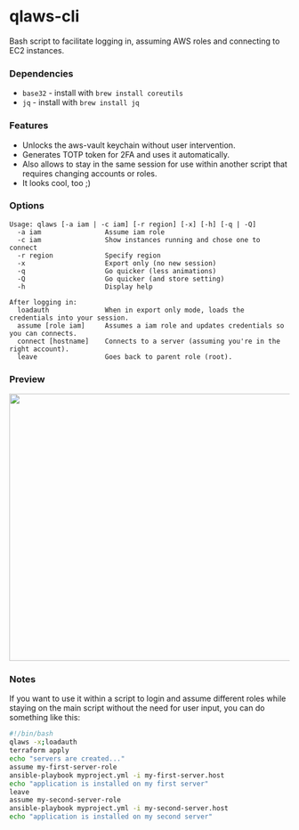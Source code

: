 # qlaws-cli
Bash script to facilitate logging in, assuming AWS roles and connecting to EC2 instances.

### Dependencies
* `base32` - install with `brew install coreutils`
* `jq` - install with `brew install jq`

### Features
* Unlocks the aws-vault keychain without user intervention.
* Generates TOTP token for 2FA and uses it automatically.
* Also allows to stay in the same session for use within another script that requires changing accounts or roles.
* It looks cool, too ;)

### Options
```
Usage: qlaws [-a iam | -c iam] [-r region] [-x] [-h] [-q | -Q]
  -a iam                Assume iam role
  -c iam                Show instances running and chose one to connect
  -r region             Specify region
  -x                    Export only (no new session)
  -q                    Go quicker (less animations)
  -Q                    Go quicker (and store setting)
  -h                    Display help

After logging in:
  loadauth              When in export only mode, loads the credentials into your session.
  assume [role iam]     Assumes a iam role and updates credentials so you can connects.
  connect [hostname]    Connects to a server (assuming you're in the right account).
  leave                 Goes back to parent role (root).
```

### Preview
<img src="docs/qlaws4.gif" width="650" height="480"/>

### Notes

If you want to use it within a script to login and assume different roles while staying on the main script without the need for user input, you can do something like this:

```bash
#!/bin/bash
qlaws -x;loadauth
terraform apply
echo "servers are created..."
assume my-first-server-role
ansible-playbook myproject.yml -i my-first-server.host
echo "application is installed on my first server"
leave
assume my-second-server-role
ansible-playbook myproject.yml -i my-second-server.host
echo "application is installed on my second server"
```

